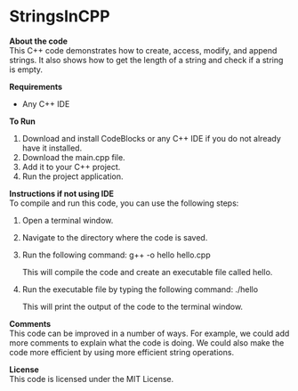 # StringsInCPP

<b>About the code</b></br>
This C++ code demonstrates how to create, access, modify, and append strings. It also shows how to get the 
length of a string and check if a string is empty.

<b>Requirements</b></br>
* Any C++ IDE

<b>To Run</b>
1. Download and install CodeBlocks or any C++ IDE if you do not already have it installed.
2. Download the main.cpp file.
3. Add it to your C++ project.
4. Run the project application.

<b>Instructions if not using IDE</b></br>
To compile and run this code, you can use the following steps:

1. Open a terminal window.
2. Navigate to the directory where the code is saved.
3. Run the following command:
		g++ -o hello hello.cpp
		
	This will compile the code and create an executable file called hello.
	
4. Run the executable file by typing the following command:
		./hello
	
	This will print the output of the code to the terminal window.


<b>Comments</b></br>
This code can be improved in a number of ways. For example, we could add more comments to explain what the code is 
doing. We could also make the code more efficient by using more efficient string operations.

<b>License</b></br>
This code is licensed under the MIT License.